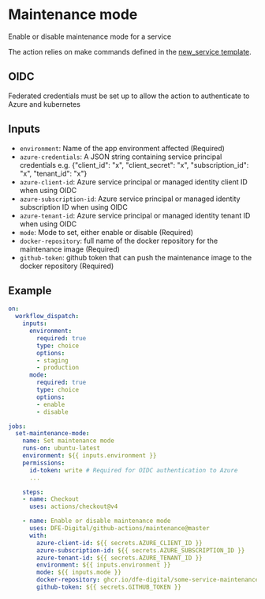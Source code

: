 # Maintenance mode

Enable or disable maintenance mode for a service

The action relies on make commands defined in the [new_service template](https://github.com/DFE-Digital/teacher-services-cloud/tree/main/templates/new_service).

## OIDC
Federated credentials must be set up to allow the action to authenticate to Azure and kubernetes

## Inputs
- `environment`: Name of the app environment affected (Required)
- `azure-credentials`: A JSON string containing service principal credentials e.g. {"client_id": "x", "client_secret": "x", "subscription_id": "x", "tenant_id": "x"}
- `azure-client-id`: Azure service principal or managed identity client ID when using OIDC
- `azure-subscription-id`: Azure service principal or managed identity subscription ID when using OIDC
- `azure-tenant-id`: Azure service principal or managed identity tenant ID when using OIDC
- `mode`: Mode to set, either enable or disable (Required)
- `docker-repository`: full name of the docker repository for the maintenance image (Required)
- `github-token`: github token that can push the maintenance image to the docker repository (Required)

## Example

```yaml
on:
  workflow_dispatch:
    inputs:
      environment:
        required: true
        type: choice
        options:
        - staging
        - production
      mode:
        required: true
        type: choice
        options:
        - enable
        - disable

jobs:
  set-maintenance-mode:
    name: Set maintenance mode
    runs-on: ubuntu-latest
    environment: ${{ inputs.environment }}
    permissions:
      id-token: write # Required for OIDC authentication to Azure
      ...

    steps:
    - name: Checkout
      uses: actions/checkout@v4

    - name: Enable or disable maintenance mode
      uses: DFE-Digital/github-actions/maintenance@master
      with:
        azure-client-id: ${{ secrets.AZURE_CLIENT_ID }}
        azure-subscription-id: ${{ secrets.AZURE_SUBSCRIPTION_ID }}
        azure-tenant-id: ${{ secrets.AZURE_TENANT_ID }}
        environment: ${{ inputs.environment }}
        mode: ${{ inputs.mode }}
        docker-repository: ghcr.io/dfe-digital/some-service-maintenance
        github-token: ${{ secrets.GITHUB_TOKEN }}
```
